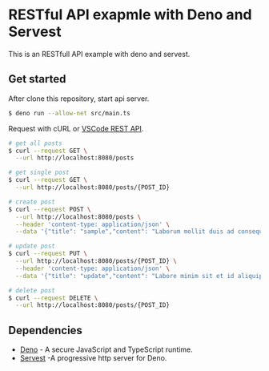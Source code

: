 # RESTful API exapmle with Deno and Servest

This is an RESTfull API example with deno and servest.

## Get started

After clone this repository, start api server.

```bash
$ deno run --allow-net src/main.ts
```

Request with cURL or [VSCode REST API](https://marketplace.visualstudio.com/items?itemName=humao.rest-client).

```bash
# get all posts
$ curl --request GET \
  --url http://localhost:8080/posts

# get single post
$ curl --request GET \
  --url http://localhost:8080/posts/{POST_ID}

# create post
$ curl --request POST \
  --url http://localhost:8080/posts \
  --header 'content-type: application/json' \
  --data '{"title": "sample","content": "Laborum mollit duis ad consequat."}'

# update post
$ curl --request PUT \
  --url http://localhost:8080/posts/{POST_ID} \
  --header 'content-type: application/json' \
  --data '{"title": "update","content": "Labore minim sit et id aliquip ad voluptate nisi mollit incididunt id irure enim."}'

# delete post
$ curl --request DELETE \
  --url http://localhost:8080/posts/{POST_ID}
```

## Dependencies

- [Deno](https://github.com/denoland/deno) - A secure JavaScript and TypeScript runtime.
- [Servest](https://github.com/keroxp/servest) -A progressive http server for Deno.